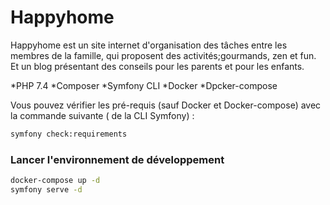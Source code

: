 # Happyhome

Happyhome est un site internet d'organisation des tâches entre les membres de la famille, qui proposent des activités;gourmands, zen et fun. Et un blog présentant des conseils pour les parents et pour les enfants.

*PHP 7.4
*Composer
*Symfony CLI
*Docker
*Dpcker-compose

Vous pouvez vérifier les pré-requis (sauf Docker et Docker-compose) avec la commande suivante ( de la CLI Symfony) : 

```bash
symfony check:requirements
```

### Lancer l'environnement de développement

```bash
docker-compose up -d
symfony serve -d
```